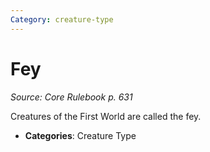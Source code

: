 ```yaml
---
Category: creature-type
---
```

# Fey  
*Source: Core Rulebook p. 631*  

Creatures of the First World are called the fey.

- **Categories**: Creature Type